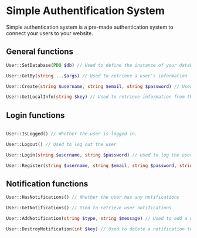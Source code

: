 # Simple Authentification System
Simple authentication system is a pre-made authentication system to connect your users to your website. 

## General functions

~~~ php
User::SetDatabase(PDO $db) // Used to define the instance of your database

User::GetBy(string ...$args) // Used to retrieve a user's information

User::Create(string $username, string $email, string $password) // Used to register a user in the database

User::GetLocalInfo(string $key) // Used to retrieve information from the user's session.
~~~

## Login functions

~~~ php 

User::IsLogged() // Whether the user is logged in.

User::Logout() // Used to log out the user

User::Login(string $username, string $password) // Used to log the user in.

User::Register(string $username, string $email, string $password, string $password_confirm) // Use to create a new user
~~~

## Notification functions

~~~ php
User::HasNotifications() // Whether the user has any notifications 

User::GetNotifications() // Used to retrieve user notifications

User::AddNotification(string $type, string $message) // Used to add a notification to the user

User::DestroyNotification(int $key) // Used to delete a notification to the user
~~~
